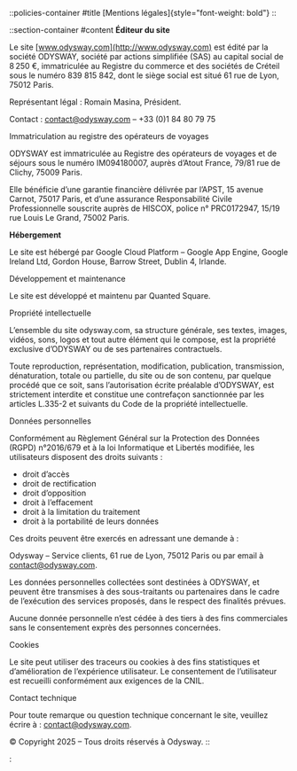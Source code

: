 ::policies-container
#title
[Mentions légales]{style="font-weight: bold"}
::

::section-container
#content
**Éditeur du site**

Le site [www.odysway.com](http://www.odysway.com) est édité par la société ODYSWAY, société par actions simplifiée (SAS) au capital social de 8 250 €, immatriculée au Registre du commerce et des sociétés de Créteil sous le numéro 839 815 842, dont le siège social est situé 61 rue de Lyon, 75012 Paris.

Représentant légal : Romain Masina, Président.

Contact : <contact@odysway.com> – +33 (0)1 84 80 79 75

Immatriculation au registre des opérateurs de voyages

ODYSWAY est immatriculée au Registre des opérateurs de voyages et de séjours sous le numéro IM094180007, auprès d’Atout France, 79/81 rue de Clichy, 75009 Paris.

Elle bénéficie d’une garantie financière délivrée par l’APST, 15 avenue Carnot, 75017 Paris, et d’une assurance Responsabilité Civile Professionnelle souscrite auprès de HISCOX, police n° PRC0172947, 15/19 rue Louis Le Grand, 75002 Paris.

**Hébergement**

Le site est hébergé par Google Cloud Platform – Google App Engine, Google Ireland Ltd, Gordon House, Barrow Street, Dublin 4, Irlande.

Développement et maintenance

Le site est développé et maintenu par Quanted Square.

Propriété intellectuelle

L’ensemble du site odysway.com, sa structure générale, ses textes, images, vidéos, sons, logos et tout autre élément qui le compose, est la propriété exclusive d’ODYSWAY ou de ses partenaires contractuels.

Toute reproduction, représentation, modification, publication, transmission, dénaturation, totale ou partielle, du site ou de son contenu, par quelque procédé que ce soit, sans l’autorisation écrite préalable d’ODYSWAY, est strictement interdite et constitue une contrefaçon sanctionnée par les articles L.335-2 et suivants du Code de la propriété intellectuelle.

Données personnelles

Conformément au Règlement Général sur la Protection des Données (RGPD) n°2016/679 et à la loi Informatique et Libertés modifiée, les utilisateurs disposent des droits suivants :

- droit d’accès
- droit de rectification
- droit d’opposition
- droit à l’effacement
- droit à la limitation du traitement
- droit à la portabilité de leurs données

Ces droits peuvent être exercés en adressant une demande à :

Odysway – Service clients, 61 rue de Lyon, 75012 Paris ou par email à <contact@odysway.com>.

Les données personnelles collectées sont destinées à ODYSWAY, et peuvent être transmises à des sous-traitants ou partenaires dans le cadre de l’exécution des services proposés, dans le respect des finalités prévues.

Aucune donnée personnelle n’est cédée à des tiers à des fins commerciales sans le consentement exprès des personnes concernées.

Cookies

Le site peut utiliser des traceurs ou cookies à des fins statistiques et d’amélioration de l’expérience utilisateur. Le consentement de l’utilisateur est recueilli conformément aux exigences de la CNIL.

Contact technique

Pour toute remarque ou question technique concernant le site, veuillez écrire à : <contact@odysway.com>.

© Copyright 2025 – Tous droits réservés à Odysway.
::

:
